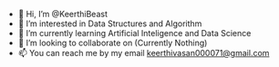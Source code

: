 - 👋 Hi, I’m @KeerthiBeast
- 👀 I’m interested in Data Structures and Algorithm
- 🌱 I’m currently learning Artificial Inteligence and Data Science
- 💞️ I’m looking to collaborate on (Currently Nothing)
- 📫 You can reach me by my email keerthivasan000071@gmail.com

<!---
KeerthiBeast/KeerthiBeast is a ✨ special ✨ repository because its `README.md` (this file) appears on your GitHub profile.
You can click the Preview link to take a look at your changes.
--->
